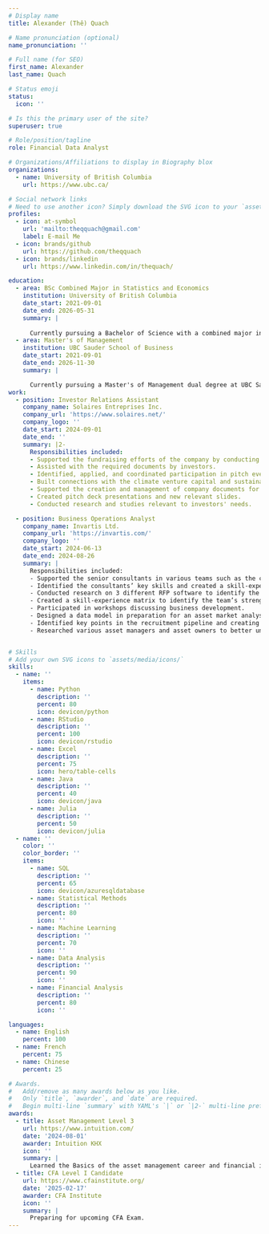 ```yaml
---
# Display name
title: Alexander (Thê) Quach

# Name pronunciation (optional)
name_pronunciation: ''

# Full name (for SEO)
first_name: Alexander
last_name: Quach

# Status emoji
status:
  icon: ''

# Is this the primary user of the site?
superuser: true

# Role/position/tagline
role: Financial Data Analyst

# Organizations/Affiliations to display in Biography blox
organizations:
  - name: University of British Columbia
    url: https://www.ubc.ca/

# Social network links
# Need to use another icon? Simply download the SVG icon to your `assets/media/icons/` folder.
profiles:
  - icon: at-symbol
    url: 'mailto:theqquach@gmail.com'
    label: E-mail Me
  - icon: brands/github
    url: https://github.com/theqquach
  - icon: brands/linkedin
    url: https://www.linkedin.com/in/thequach/

education:
  - area: BSc Combined Major in Statistics and Economics
    institution: University of British Columbia
    date_start: 2021-09-01
    date_end: 2026-05-31
    summary: |
  
      Currently pursuing a Bachelor of Science with a combined major in Statistics and Economics, and a minor in Data Science. My coursework includes statistical methods, economic theory, econometrics, computer science, and finance, providing a strong foundation in data analysis and its application to economic and financial decision-making.
  - area: Master's of Management
    institution: UBC Sauder School of Business
    date_start: 2021-09-01
    date_end: 2026-11-30
    summary: |

      Currently pursuing a Master's of Management dual degree at UBC Sauder School of Business. The program includes foundational courses in business core fundamentals, covering areas like finance, marketing, and operations as well as graduate courses in project management, business development, and two-part negotiations.
work:
  - position: Investor Relations Assistant
    company_name: Solaires Entreprises Inc.
    company_url: 'https://www.solaires.net/'
    company_logo: ''
    date_start: 2024-09-01
    date_end: ''
    summary: |2-
      Responsibilities included:
      - Supported the fundraising efforts of the company by conducting research and generating documentation prior to investor meetings.
      - Assisted with the required documents by investors.
      - Identified, applied, and coordinated participation in pitch events.
      - Built connections with the climate venture capital and sustainable energy community.
      - Supported the creation and management of company documents for the Data Room.
      - Created pitch deck presentations and new relevant slides.
      - Conducted research and studies relevant to investors' needs.

  - position: Business Operations Analyst
    company_name: Invartis Ltd.
    company_url: 'https://invartis.com/'
    company_logo: ''
    date_start: 2024-06-13
    date_end: 2024-08-26
    summary: |
      Responsibilities included:
      - Supported the senior consultants in various teams such as the consulting team, business development, and HR department. 
      - Identified the consultants’ key skills and created a skill-expertise matrix to evaluate potential hires. 
      - Conducted research on 3 different RFP software to identify the best option for Invartis. Evaluated the differences to enhance efficiency.
      - Created a skill-experience matrix to identify the team’s strengths and weaknesses to guide future recruitment and create a more well-rounded team. 
      - Participated in workshops discussing business development.
      - Designed a data model in preparation for an asset market analysis.
      - Identified key points in the recruitment pipeline and creating a program to streamline the hiring process.
      - Researched various asset managers and asset owners to better understand the market and improve the quality of Invartis' client pitches.


# Skills
# Add your own SVG icons to `assets/media/icons/`
skills:
  - name: ''
    items:
      - name: Python
        description: ''
        percent: 80
        icon: devicon/python
      - name: RStudio
        description: ''
        percent: 100
        icon: devicon/rstudio
      - name: Excel
        description: ''
        percent: 75
        icon: hero/table-cells
      - name: Java
        description: ''
        percent: 40
        icon: devicon/java
      - name: Julia
        description: ''
        percent: 50
        icon: devicon/julia
  - name: ''
    color: ''
    color_border: ''
    items:
      - name: SQL
        description: ''
        percent: 65
        icon: devicon/azuresqldatabase
      - name: Statistical Methods
        description: ''
        percent: 80
        icon: ''
      - name: Machine Learning
        description: ''
        percent: 70
        icon: ''
      - name: Data Analysis
        description: ''
        percent: 90
        icon: ''
      - name: Financial Analysis
        description: ''
        percent: 80
        icon: ''

languages:
  - name: English
    percent: 100
  - name: French
    percent: 75
  - name: Chinese
    percent: 25

# Awards.
#   Add/remove as many awards below as you like.
#   Only `title`, `awarder`, and `date` are required.
#   Begin multi-line `summary` with YAML's `|` or `|2-` multi-line prefix and indent 2 spaces below.
awards:
  - title: Asset Management Level 3
    url: https://www.intuition.com/
    date: '2024-08-01'
    awarder: Intuition KHX
    icon: ''
    summary: |
      Learned the Basics of the asset management career and financial industry. Gained skills in areas such as Time Value of Money, Technical Analysis, Economic Analysis, Quantitative Trading, and Risk Management. 
  - title: CFA Level I Candidate
    url: https://www.cfainstitute.org/
    date: '2025-02-17'
    awarder: CFA Institute
    icon: ''
    summary: |
      Preparing for upcoming CFA Exam.
---
```


